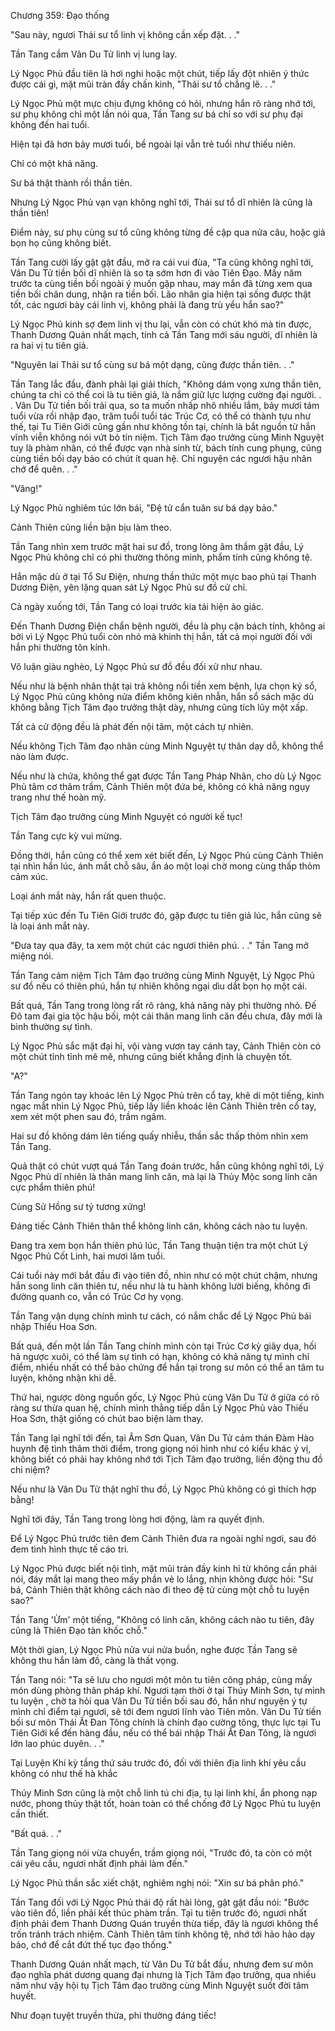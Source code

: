 




Chương 359: Đạo thống


"Sau này, ngươi Thái sư tổ linh vị không cần xếp đặt. . ."

Tần Tang cầm Vân Du Tử linh vị lung lay.

Lý Ngọc Phủ đầu tiên là hơi nghi hoặc một chút, tiếp lấy đột nhiên ý thức được cái gì, mặt mũi tràn đầy chấn kinh, "Thái sư tổ chẳng lẽ. . ."

Lý Ngọc Phủ một mực chịu đựng không có hỏi, nhưng hắn rõ ràng nhớ tới, sư phụ không chỉ một lần nói qua, Tần Tang sư bá chỉ so với sư phụ đại không đến hai tuổi.

Hiện tại đã hơn bảy mươi tuổi, bề ngoài lại vẫn trẻ tuổi như thiếu niên.

Chỉ có một khả năng.

Sư bá thật thành rồi thần tiên.

Nhưng Lý Ngọc Phủ vạn vạn không nghĩ tới, Thái sư tổ dĩ nhiên là cũng là thần tiên!

Điểm này, sư phụ cùng sư tổ cũng không từng đề cập qua nửa câu, hoặc giả bọn họ cũng không biết.

Tần Tang cười lấy gật gật đầu, mở ra cái vui đùa, "Ta cũng không nghĩ tới, Vân Du Tử tiền bối dĩ nhiên là so ta sớm hơn đi vào Tiên Đạo. Mấy năm trước ta cùng tiền bối ngoài ý muốn gặp nhau, may mắn đã từng xem qua tiền bối chân dung, nhận ra tiền bối. Lão nhân gia hiện tại sống được thật tốt, các ngươi bày cái linh vị, không phải là đang trù yểu hắn sao?"

Lý Ngọc Phủ kinh sợ đem linh vị thu lại, vẫn còn có chút khó mà tin được, Thanh Dương Quán nhất mạch, tính cả Tần Tang mới sáu người, dĩ nhiên là ra hai vị tu tiên giả.

"Nguyên lai Thái sư tổ cùng sư bá một dạng, cũng được thần tiên. . ."

Tần Tang lắc đầu, đành phải lại giải thích, "Không dám vọng xưng thần tiên, chúng ta chỉ có thể coi là tu tiên giả, là nắm giữ lực lượng cường đại người. . . Vân Du Tử tiền bối trải qua, so ta muốn nhấp nhô nhiều lắm, bảy mươi tám tuổi vừa rồi nhập đạo, trăm tuổi tuổi tác Trúc Cơ, có thể có thành tựu như thế, tại Tu Tiên Giới cũng gần như không tồn tại, chính là bắt nguồn từ hắn vĩnh viễn không nói vứt bỏ tín niệm. Tịch Tâm đạo trưởng cùng Minh Nguyệt tuy là phàm nhân, có thể được vạn nhà sinh từ, bách tính cung phụng, cũng cùng tiền bối dạy bảo có chút ít quan hệ. Chỉ nguyện các ngươi hậu nhân chớ để quên. . ."

"Vâng!"

Lý Ngọc Phủ nghiêm túc lớn bái, "Đệ tử cẩn tuân sư bá dạy bảo."

Cảnh Thiên cũng liền bận bịu làm theo.

Tần Tang nhìn xem trước mặt hai sư đồ, trong lòng âm thầm gật đầu, Lý Ngọc Phủ không chỉ có phi thường thông minh, phẩm tính cũng không tệ.

Hắn mặc dù ở tại Tổ Sư Điện, nhưng thần thức một mực bao phủ tại Thanh Dương Điện, yên lặng quan sát Lý Ngọc Phủ sư đồ cử chỉ.

Cả ngày xuống tới, Tần Tang có loại trước kia tái hiện ảo giác.

Đến Thanh Dương Điện chẩn bệnh người, đều là phụ cận bách tính, không ai bởi vì Lý Ngọc Phủ tuổi còn nhỏ mà khinh thị hắn, tất cả mọi người đối với hắn phi thường tôn kính.

Vô luận giàu nghèo, Lý Ngọc Phủ sư đồ đều đối xử như nhau.

Nếu như là bệnh nhân thật tại trả không nổi tiền xem bệnh, lựa chọn ký sổ, Lý Ngọc Phủ cũng không nửa điểm không kiên nhẫn, hắn sổ sách mặc dù không bằng Tịch Tâm đạo trưởng thật dày, nhưng cũng tích lũy một xấp.

Tất cả cử động đều là phát đến nội tâm, một cách tự nhiên.

Nếu không Tịch Tâm đạo nhân cùng Minh Nguyệt tự thân dạy dỗ, không thể nào làm được.

Nếu như là chứa, không thể gạt được Tần Tang Pháp Nhãn, cho dù Lý Ngọc Phủ tâm cơ thâm trầm, Cảnh Thiên một đứa bé, không có khả năng ngụy trang như thế hoàn mỹ.

Tịch Tâm đạo trưởng cùng Minh Nguyệt có người kế tục!

Tần Tang cực kỳ vui mừng.

Đồng thời, hắn cũng có thể xem xét biết đến, Lý Ngọc Phủ cùng Cảnh Thiên tại nhìn hắn lúc, ánh mắt chỗ sâu, ẩn áo một loại chờ mong cùng thấp thỏm cảm xúc.

Loại ánh mắt này, hắn rất quen thuộc.

Tại tiếp xúc đến Tu Tiên Giới trước đó, gặp được tu tiên giả lúc, hắn cũng sẽ là loại ánh mắt này.

"Đưa tay qua đây, ta xem một chút các ngươi thiên phú. . ." Tần Tang mở miệng nói.

Tần Tang cảm niệm Tịch Tâm đạo trưởng cùng Minh Nguyệt, Lý Ngọc Phủ sư đồ nếu có thiên phú, hắn tự nhiên không ngại dìu dắt bọn họ một cái.

Bất quá, Tần Tang trong lòng rất rõ ràng, khả năng này phi thường nhỏ. Đế Đô tam đại gia tộc hậu bối, một cái thân mang linh căn đều chưa, đây mới là bình thường sự tình.

Lý Ngọc Phủ sắc mặt đại hỉ, vội vàng vươn tay cánh tay, Cảnh Thiên còn có một chút tỉnh tỉnh mê mê, nhưng cũng biết khẳng định là chuyện tốt.

"A?"

Tần Tang ngón tay khoác lên Lý Ngọc Phủ trên cổ tay, khẽ di một tiếng, kinh ngạc mắt nhìn Lý Ngọc Phủ, tiếp lấy liền khoác lên Cảnh Thiên trên cổ tay, xem xét một phen sau đó, trầm ngâm.

Hai sư đồ không dám lên tiếng quấy nhiễu, thần sắc thấp thỏm nhìn xem Tần Tang.

Quả thật có chút vượt quá Tần Tang đoán trước, hắn cũng không nghĩ tới, Lý Ngọc Phủ dĩ nhiên là thân mang linh căn, mà lại là Thủy Mộc song linh căn cực phẩm thiên phú!

Cùng Sử Hồng sư tỷ tương xứng!

Đáng tiếc Cảnh Thiên thân thể không linh căn, không cách nào tu luyện.

Đang tra xem bọn hắn thiên phú lúc, Tần Tang thuận tiện tra một chút Lý Ngọc Phủ Cốt Linh, hai mươi lăm tuổi.

Cái tuổi này mới bắt đầu đi vào tiên đồ, nhìn như có một chút chậm, nhưng hắn song linh căn thiên tư, nếu như là tu hành không lười biếng, không đi đường quanh co, vẫn có Trúc Cơ hy vọng.

Tần Tang vận dụng chính mình tư cách, có nắm chắc để Lý Ngọc Phủ bái nhập Thiếu Hoa Sơn.

Bất quá, đến một lần Tần Tang chính mình còn tại Trúc Cơ kỳ giãy dụa, hối hả ngược xuôi, có thể làm sự tình có hạn, không có khả năng tự mình chỉ điểm, nhiều nhất có thể bảo chứng để hắn tại trong sư môn có thể an tâm tu luyện, không nhận khi dễ.

Thứ hai, ngược dòng nguồn gốc, Lý Ngọc Phủ cùng Vân Du Tử ở giữa có rõ ràng sư thừa quan hệ, chính mình thẳng tiếp dẫn Lý Ngọc Phủ vào Thiếu Hoa Sơn, thật giống có chút bao biện làm thay.

Tần Tang lại nghĩ tới đến, tại Âm Sơn Quan, Vân Du Tử cảm thán Đàm Hào huynh đệ tình thâm thời điểm, trong giọng nói hình như có kiểu khác ý vị, không biết có phải hay không nhớ tới Tịch Tâm đạo trưởng, liền động thu đồ chi niệm?

Nếu như là Vân Du Tử thật nghĩ thu đồ, Lý Ngọc Phủ không có gì thích hợp bằng!

Nghĩ tới đây, Tần Tang trong lòng hơi động, làm ra quyết định.

Để Lý Ngọc Phủ trước tiên đem Cảnh Thiên đưa ra ngoài nghỉ ngơi, sau đó đem tình hình thực tế cáo tri.

Lý Ngọc Phủ được biết nội tình, mặt mũi tràn đầy kinh hỉ từ không cần phải nói, đáy mắt lại mang theo mấy phần vẻ lo lắng, nhịn không được hỏi: "Sư bá, Cảnh Thiên thật không cách nào đi theo đệ tử cùng một chỗ tu luyện sao?"

Tần Tang 'Ừm' một tiếng, "Không có linh căn, không cách nào tu tiên, đây cũng là Thiên Đạo tàn khốc chỗ."

Một thời gian, Lý Ngọc Phủ nửa vui nửa buồn, nghe được Tần Tang sẽ không thu hắn làm đồ, càng là thất vọng.

Tần Tang nói: "Ta sẽ lưu cho ngươi một môn tu tiên công pháp, cùng mấy món dùng phòng thân pháp khí. Ngươi tạm thời ở tại Thúy Minh Sơn, tự mình tu luyện , chờ ta hỏi qua Vân Du Tử tiền bối sau đó, hắn như nguyện ý tự mình chỉ điểm tại ngươi, sẽ tới đem ngươi lĩnh vào Tiên môn. Vân Du Tử tiền bối sư môn Thái Ất Đan Tông chính là chính đạo cường tông, thực lực tại Tu Tiên Giới kể đến hàng đầu, nếu có thể bái nhập Thái Ất Đan Tông, là ngươi lớn lao phúc duyên. . ."

Tại Luyện Khí kỳ tầng thứ sáu trước đó, đối với thiên địa linh khí yêu cầu không có như thế hà khắc

Thúy Minh Sơn cũng là một chỗ linh tú chi địa, tụ lại linh khí, ẩn phong nạp nước, phong thủy thật tốt, hoàn toàn có thể chống đỡ Lý Ngọc Phủ tu luyện cần thiết.

"Bất quá. . ."

Tần Tang giọng nói vừa chuyển, trầm giọng nói, "Trước đó, ta còn có một cái yêu cầu, ngươi nhất định phải làm đến."

Lý Ngọc Phủ thần sắc xiết chặt, nghiêm nghị nói: "Xin sư bá phân phó."

Tần Tang đối với Lý Ngọc Phủ thái độ rất hài lòng, gật gật đầu nói: "Bước vào tiên đồ, liền phải kết thúc phàm trần. Tại tu tiên trước đó, ngươi nhất định phải đem Thanh Dương Quán truyền thừa tiếp, đây là ngươi không thể trốn tránh trách nhiệm. Cảnh Thiên tâm tính không tệ, nhớ tới hảo hảo dạy bảo, chớ để cắt đứt thế tục đạo thống."

Thanh Dương Quán nhất mạch, từ Vân Du Tử bắt đầu, nhưng đem sư môn đạo nghĩa phát dương quang đại nhưng là Tịch Tâm đạo trưởng, qua nhiều năm như vậy hội tụ Tịch Tâm đạo trưởng cùng Minh Nguyệt suốt đời tâm huyết.

Như đoạn tuyệt truyền thừa, phi thường đáng tiếc!




